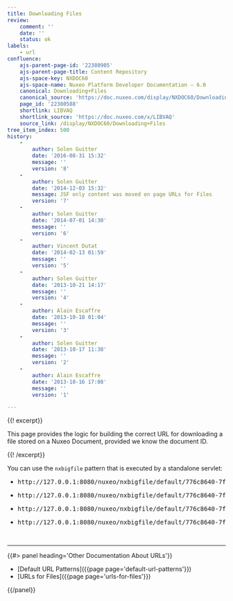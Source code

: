 ```yaml
---
title: Downloading Files
review:
    comment: ''
    date: ''
    status: ok
labels:
    - url
confluence:
    ajs-parent-page-id: '22380905'
    ajs-parent-page-title: Content Repository
    ajs-space-key: NXDOC60
    ajs-space-name: Nuxeo Platform Developer Documentation — 6.0
    canonical: Downloading+Files
    canonical_source: 'https://doc.nuxeo.com/display/NXDOC60/Downloading+Files'
    page_id: '22380588'
    shortlink: LIBVAQ
    shortlink_source: 'https://doc.nuxeo.com/x/LIBVAQ'
    source_link: /display/NXDOC60/Downloading+Files
tree_item_index: 500
history:
    -
        author: Solen Guitter
        date: '2016-08-31 15:32'
        message: ''
        version: '8'
    -
        author: Solen Guitter
        date: '2014-12-03 15:32'
        message: JSF only content was moved on page URLs for Files
        version: '7'
    -
        author: Solen Guitter
        date: '2014-07-01 14:30'
        message: ''
        version: '6'
    -
        author: Vincent Dutat
        date: '2014-02-13 01:59'
        message: ''
        version: '5'
    -
        author: Solen Guitter
        date: '2013-10-21 14:17'
        message: ''
        version: '4'
    -
        author: Alain Escaffre
        date: '2013-10-18 01:04'
        message: ''
        version: '3'
    -
        author: Solen Guitter
        date: '2013-10-17 11:38'
        message: ''
        version: '2'
    -
        author: Alain Escaffre
        date: '2013-10-16 17:08'
        message: ''
        version: '1'

---
```

{{! excerpt}}

This page provides the logic for building the correct URL for downloading a file stored on a Nuxeo Document, provided we know the document ID.

{{! /excerpt}}

You can use the&nbsp;`nxbigfile`&nbsp;pattern that is executed by a standalone servlet:

*   <pre>http://127.0.0.1:8080/nuxeo/nxbigfile/default/776c8640-7f19-4cf3-b4ff-546ea1d3d496/file:content/rm.pdf</pre>

*   <pre>http://127.0.0.1:8080/nuxeo/nxbigfile/default/776c8640-7f19-4cf3-b4ff-546ea1d3d496/blobholder:0/rm.pdf</pre>

*   <pre>http://127.0.0.1:8080/nuxeo/nxbigfile/default/776c8640-7f19-4cf3-b4ff-546ea1d3d496/files:files/0/file/SC-DM-DAM.png</pre>

*   <pre>http://127.0.0.1:8080/nuxeo/nxbigfile/default/776c8640-7f19-4cf3-b4ff-546ea1d3d496/blobholder:1/SC-DM-DAM.png</pre>

&nbsp;

* * *

<div class="row" data-equalizer data-equalize-on="medium"><div class="column medium-6">{{#> panel heading='Other Documentation About URLs'}}

*   [Default URL Patterns]({{page page='default-url-patterns'}})
*   [URLs for Files]({{page page='urls-for-files'}})

{{/panel}}</div><div class="column medium-6">

&nbsp;

</div></div>
